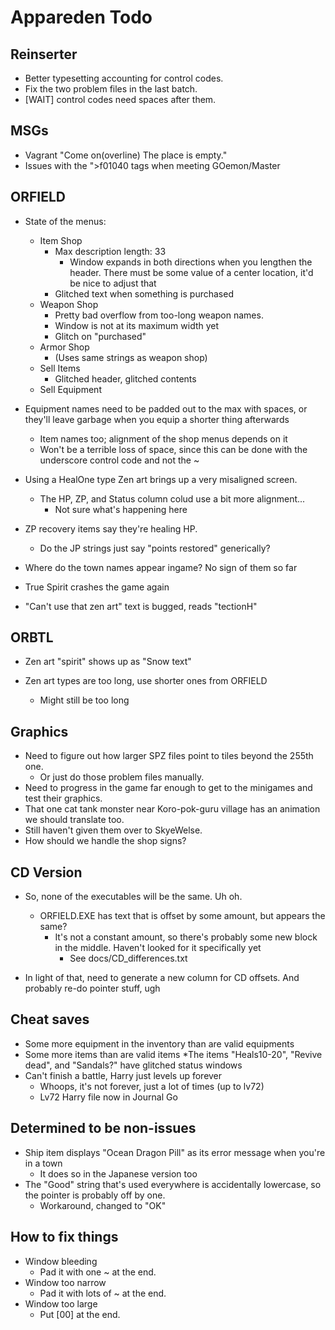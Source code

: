 # Appareden Todo

## Reinserter
* Better typesetting accounting for control codes.
* Fix the two problem files in the last batch.
* [WAIT] control codes need spaces after them.

## MSGs
* Vagrant "Come on(overline) The place is empty."
* Issues with the ">f01040 tags when meeting GOemon/Master

## ORFIELD

* State of the menus:
	* Item Shop
		* Max description length: 33
			* Window expands in both directions when you lengthen the header. There must be some value of a center location, it'd be nice to adjust that
		* Glitched text when something is purchased
	* Weapon Shop
		* Pretty bad overflow from too-long weapon names.
		* Window is not at its maximum width yet
		* Glitch on "purchased"
	* Armor Shop
		* (Uses same strings as weapon shop)
	* Sell Items
		* Glitched header, glitched contents
	* Sell Equipment

* Equipment names need to be padded out to the max with spaces, or they'll leave garbage when you equip a shorter thing afterwards
	* Item names too; alignment of the shop menus depends on it
	* Won't be a terrible loss of space, since this can be done with the underscore control code and not the ~

* Using a HealOne type Zen art brings up a very misaligned screen.
	* The HP, ZP, and Status column colud use a bit more alignment...
		* Not sure what's happening here

* ZP recovery items say they're healing HP.
	* Do the JP strings just say "points restored" generically?

* Where do the town names appear ingame? No sign of them so far

* True Spirit crashes the game again

* "Can't use that zen art" text is bugged, reads "tectionH"

## ORBTL
* Zen art "spirit" shows up as "Snow text"

* Zen art types are too long, use shorter ones from ORFIELD
	* Might still be too long

## Graphics
* Need to figure out how larger SPZ files point to tiles beyond the 255th one.
	* Or just do those problem files manually.
* Need to progress in the game far enough to get to the minigames and test their graphics.
* That one cat tank monster near Koro-pok-guru village has an animation we should translate too.
* Still haven't given them over to SkyeWelse.
* How should we handle the shop signs?

## CD Version
* So, none of the executables will be the same. Uh oh.
	* ORFIELD.EXE has text that is offset by some amount, but appears the same?
		* It's not a constant amount, so there's probably some new block in the middle. Haven't looked for it specifically yet
			* See docs/CD_differences.txt

* In light of that, need to generate a new column for CD offsets. And probably re-do pointer stuff, ugh

## Cheat saves
* Some more equipment in the inventory than are valid equipments
* Some more items than are valid items
	*The items "Heals10-20", "Revive dead", and "Sandals?" have glitched status windows
* Can't finish a battle, Harry just levels up forever
	* Whoops, it's not forever, just a lot of times (up to lv72)
	* Lv72 Harry file now in Journal Go

## Determined to be non-issues
* Ship item displays "Ocean Dragon Pill" as its error message when you're in a town
	* It does so in the Japanese version too
* The "Good" string that's used everywhere is accidentally lowercase, so the pointer is probably off by one.
	* Workaround, changed to "OK"

## How to fix things
* Window bleeding
	* Pad it with one ~ at the end.
* Window too narrow
	* Pad it with lots of ~ at the end.
* Window too large
	* Put [00] at the end.